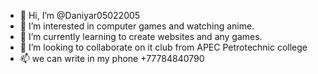 - 👋 Hi, I’m @Daniyar05022005
- 👀 I’m interested in computer games and watching anime.
- 🌱 I’m currently learning to create websites and any games.
- 💞️ I’m looking to collaborate on it club from APEC Petrotechnic college 
- 📫 we can write in my phone +77784840790

<!---
Daniyar05022005/Daniyar05022005 is a ✨ special ✨ repository because its `README.md` (this file) appears on your GitHub profile.
You can click the Preview link to take a look at your changes.
--->
